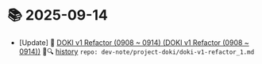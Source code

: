 # 📚 2025-09-14
- [Update] 📙 [DOKI v1 Refactor (0908 ~ 0914) (DOKI v1 Refactor (0908 ~ 0914))](https://til.qriosity.dev/dev-note/project-doki/doki-v1-refactor_1) 📃🔍 [history](https://github.com/Queue-ri/TIL/commits/main/dev-note/project-doki/doki-v1-refactor_1.md?since=2025-09-14T00:00:00Z&until=2025-09-14T23:59:59Z) `repo: dev-note/project-doki/doki-v1-refactor_1.md`
